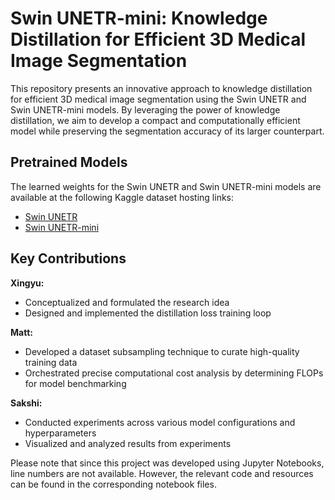# Swin UNETR-mini: Knowledge Distillation for Efficient 3D Medical Image Segmentation

This repository presents an innovative approach to knowledge distillation for efficient 3D medical image segmentation using the Swin UNETR and Swin UNETR-mini models. By leveraging the power of knowledge distillation, we aim to develop a compact and computationally efficient model while preserving the segmentation accuracy of its larger counterpart.

## Pretrained Models

The learned weights for the Swin UNETR and Swin UNETR-mini models are available at the following Kaggle dataset hosting links:

- [Swin UNETR](https://www.kaggle.com/models/therealcyberlord/swin-unetr-brats)
- [Swin UNETR-mini](https://www.kaggle.com/models/therealcyberlord/swin-unetr-mini)

## Key Contributions

**Xingyu:**
- Conceptualized and formulated the research idea
- Designed and implemented the distillation loss training loop

**Matt:**
- Developed a dataset subsampling technique to curate high-quality training data
- Orchestrated precise computational cost analysis by determining FLOPs for model benchmarking

**Sakshi:**
- Conducted experiments across various model configurations and hyperparameters
- Visualized and analyzed results from experiments


Please note that since this project was developed using Jupyter Notebooks, line numbers are not available. However, the relevant code and resources can be found in the corresponding notebook files.
